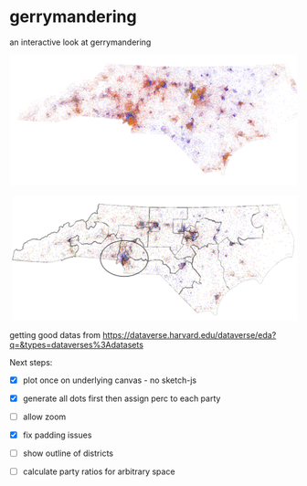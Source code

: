 # gerrymandering

an interactive look at gerrymandering

![gerrymandering](/img/nc-registration.png?raw=true "gerrymandering")

![gerrymandering](/img/nc-districts.png?raw=true "gerrymandering")

getting good datas from https://dataverse.harvard.edu/dataverse/eda?q=&types=dataverses%3Adatasets

Next steps:
 - [x] plot once on underlying canvas - no sketch-js
 - [x] generate all dots first then assign perc to each party
 - [ ] allow zoom
 - [x] fix padding issues

 - [ ] show outline of districts
 - [ ] calculate party ratios for arbitrary space
